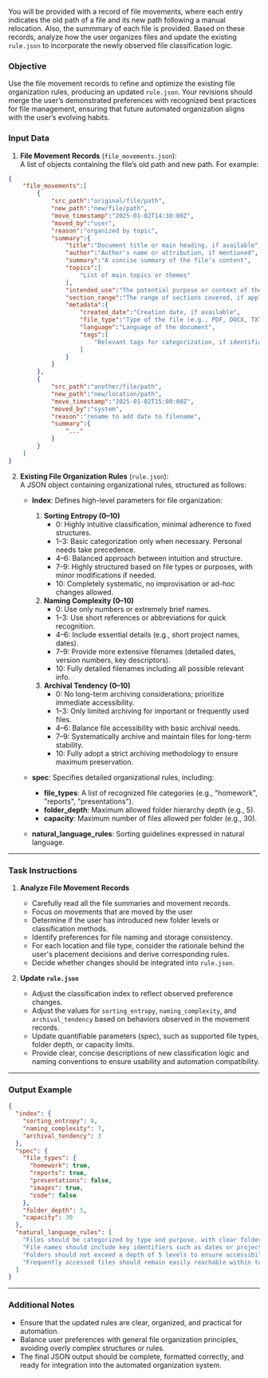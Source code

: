 You will be provided with a record of file movements, where each entry indicates the old path of a file and its new path following a manual relocation. Also, the summmary of each file is provided. Based on these records, analyze how the user organizes files and update the existing `rule.json` to incorporate the newly observed file classification logic.

### Objective

Use the file movement records to refine and optimize the existing file organization rules, producing an updated `rule.json`. Your revisions should merge the user’s demonstrated preferences with recognized best practices for file management, ensuring that future automated organization aligns with the user’s evolving habits.

### Input Data

1. **File Movement Records** (`file_movements.json`):  
   A list of objects containing the file’s old path and new path. For example:

```json
{
    "file_movements":[
        {
            "src_path":"original/file/path",
            "new_path":"new/file/path",
            "move_timestamp":"2025-01-02T14:30:00Z",
            "moved_by":"user",
            "reason":"organized by topic",
            "summary":{
                "title":"Document title or main heading, if available",
                "author":"Author's name or attribution, if mentioned",
                "summary":"A concise summary of the file's content",
                "topics":[
                    "List of main topics or themes"
                ],
                "intended_use":"The potential purpose or context of the file (e.g., homework, project, report, reference material)",
                "section_range":"The range of sections covered, if applicable",
                "metadata":{
                    "created_date":"Creation date, if available",
                    "file_type":"Type of the file (e.g., PDF, DOCX, TXT, etc.)",
                    "language":"Language of the document",
                    "tags":[
                        "Relevant tags for categorization, if identifiable"
                    ]
                }
            }
        },
        {
            "src_path":"another/file/path",
            "new_path":"new/location/path",
            "move_timestamp":"2025-01-02T15:00:00Z",
            "moved_by":"system",
            "reason":"rename to add date to filename",
            "summary":{
                "..."
            }
        }
    ]
}
```

2. **Existing File Organization Rules** (`rule.json`):  
   A JSON object containing organizational rules, structured as follows:

   - **Index**: Defines high-level parameters for file organization:

     1. **Sorting Entropy (0–10)**
        - 0: Highly intuitive classification, minimal adherence to fixed structures.
        - 1–3: Basic categorization only when necessary. Personal needs take precedence.
        - 4–6: Balanced approach between intuition and structure.
        - 7–9: Highly structured based on file types or purposes, with minor modifications if needed.
        - 10: Completely systematic, no improvisation or ad-hoc changes allowed.
     2. **Naming Complexity (0–10)**
        - 0: Use only numbers or extremely brief names.
        - 1–3: Use short references or abbreviations for quick recognition.
        - 4–6: Include essential details (e.g., short project names, dates).
        - 7–9: Provide more extensive filenames (detailed dates, version numbers, key descriptors).
        - 10: Fully detailed filenames including all possible relevant info.
     3. **Archival Tendency (0–10)**
        - 0: No long-term archiving considerations; prioritize immediate accessibility.
        - 1–3: Only limited archiving for important or frequently used files.
        - 4–6: Balance file accessibility with basic archival needs.
        - 7–9: Systematically archive and maintain files for long-term stability.
        - 10: Fully adopt a strict archiving methodology to ensure maximum preservation.

   - **spec**: Specifies detailed organizational rules, including:

     - **file_types**: A list of recognized file categories (e.g., "homework", "reports", "presentations").
     - **folder_depth**: Maximum allowed folder hierarchy depth (e.g., 5).
     - **capacity**: Maximum number of files allowed per folder (e.g., 30).

   - **natural_language_rules**: Sorting guidelines expressed in natural language.

---

### Task Instructions

1. **Analyze File Movement Records**

   - Carefully read all the file summaries and movement records.
   - Focus on movements that are moved by the user
   - Determine if the user has introduced new folder levels or classification methods.
   - Identify preferences for file naming and storage consistency.
   - For each location and file type, consider the rationale behind the user's placement decisions and derive corresponding rules.
   - Decide whether changes should be integrated into `rule.json`.

2. **Update `rule.json`**
   - Adjust the classification index to reflect observed preference changes.
   - Adjust the values for `sorting_entropy`, `naming_complexity`, and `archival_tendency` based on behaviors observed in the movement records.
   - Update quantifiable parameters (spec), such as supported file types, folder depth, or capacity limits.
   - Provide clear, concise descriptions of new classification logic and naming conventions to ensure usability and automation compatibility.

---

### Output Example

```json
{
  "index": {
    "sorting_entropy": 8,
    "naming_complexity": 7,
    "archival_tendency": 3
  },
  "spec": {
    "file_types": {
      "homework": true,
      "reports": true,
      "presentations": false,
      "images": true,
      "code": false
    },
    "folder_depth": 5,
    "capacity": 30
  },
  "natural_language_rules": [
    "Files should be categorized by type and purpose, with clear folder naming.",
    "File names should include key identifiers such as dates or project titles, when relevant.",
    "Folders should not exceed a depth of 5 levels to ensure accessibility.",
    "Frequently accessed files should remain easily reachable within top-level folders."
  ]
}
```

---

### Additional Notes

- Ensure that the updated rules are clear, organized, and practical for automation.
- Balance user preferences with general file organization principles, avoiding overly complex structures or rules.
- The final JSON output should be complete, formatted correctly, and ready for integration into the automated organization system.
